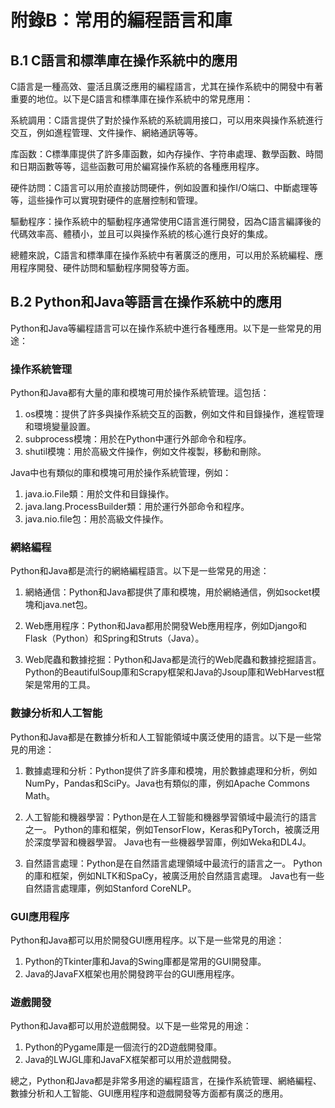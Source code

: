 # 附錄B：常用的編程語言和庫

## B.1 C語言和標準庫在操作系統中的應用

C語言是一種高效、靈活且廣泛應用的編程語言，尤其在操作系統中的開發中有著重要的地位。以下是C語言和標準庫在操作系統中的常見應用：

系統調用：C語言提供了對於操作系統的系統調用接口，可以用來與操作系統進行交互，例如進程管理、文件操作、網絡通訊等等。

库函数：C標準庫提供了許多庫函數，如內存操作、字符串處理、數學函數、時間和日期函數等等，這些函數可用於編寫操作系統的各種應用程序。

硬件訪問：C語言可以用於直接訪問硬件，例如設置和操作I/O端口、中斷處理等等，這些操作可以實現對硬件的底層控制和管理。

驅動程序：操作系統中的驅動程序通常使用C語言進行開發，因為C語言編譯後的代碼效率高、體積小，並且可以與操作系統的核心進行良好的集成。

總體來說，C語言和標準庫在操作系統中有著廣泛的應用，可以用於系統編程、應用程序開發、硬件訪問和驅動程序開發等方面。

## B.2 Python和Java等語言在操作系統中的應用

Python和Java等編程語言可以在操作系統中進行各種應用。以下是一些常見的用途：

### 操作系統管理

Python和Java都有大量的庫和模塊可用於操作系統管理。這包括：

1. os模塊：提供了許多與操作系統交互的函數，例如文件和目錄操作，進程管理和環境變量設置。
2. subprocess模塊：用於在Python中運行外部命令和程序。
3. shutil模塊：用於高級文件操作，例如文件複製，移動和刪除。

Java中也有類似的庫和模塊可用於操作系統管理，例如：

1. java.io.File類：用於文件和目錄操作。
2. java.lang.ProcessBuilder類：用於運行外部命令和程序。
3. java.nio.file包：用於高級文件操作。

### 網絡編程

Python和Java都是流行的網絡編程語言。以下是一些常見的用途：

1. 網絡通信：Python和Java都提供了庫和模塊，用於網絡通信，例如socket模塊和java.net包。

2. Web應用程序：Python和Java都用於開發Web應用程序，例如Django和Flask（Python）和Spring和Struts（Java）。

3. Web爬蟲和數據挖掘：Python和Java都是流行的Web爬蟲和數據挖掘語言。 Python的BeautifulSoup庫和Scrapy框架和Java的Jsoup庫和WebHarvest框架是常用的工具。

### 數據分析和人工智能

Python和Java都是在數據分析和人工智能領域中廣泛使用的語言。以下是一些常見的用途：

1. 數據處理和分析：Python提供了許多庫和模塊，用於數據處理和分析，例如NumPy，Pandas和SciPy。Java也有類似的庫，例如Apache Commons Math。

2. 人工智能和機器學習：Python是在人工智能和機器學習領域中最流行的語言之一。 Python的庫和框架，例如TensorFlow，Keras和PyTorch，被廣泛用於深度學習和機器學習。 Java也有一些機器學習庫，例如Weka和DL4J。

3. 自然語言處理：Python是在自然語言處理領域中最流行的語言之一。 Python的庫和框架，例如NLTK和SpaCy，被廣泛用於自然語言處理。 Java也有一些自然語言處理庫，例如Stanford CoreNLP。

### GUI應用程序

Python和Java都可以用於開發GUI應用程序。以下是一些常見的用途：

1. Python的Tkinter庫和Java的Swing庫都是常用的GUI開發庫。
2. Java的JavaFX框架也用於開發跨平台的GUI應用程序。

### 遊戲開發

Python和Java都可以用於遊戲開發。以下是一些常見的用途：

1. Python的Pygame庫是一個流行的2D遊戲開發庫。
2. Java的LWJGL庫和JavaFX框架都可以用於遊戲開發。

總之，Python和Java都是非常多用途的編程語言，在操作系統管理、網絡編程、數據分析和人工智能、GUI應用程序和遊戲開發等方面都有廣泛的應用。
